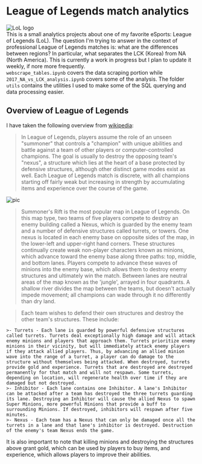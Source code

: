 # League of Legends match analytics
![LoL logo](https://upload.wikimedia.org/wikipedia/en/7/77/League_of_Legends_logo.png)  
This is a small analytics projects about one of my favorite eSports: League of Legends (LoL). The question I'm trying to answer in the context of professional League of Legends matches is: what are the differences between regions? In particular, what separates the LCK (Korea) from NA (North America). This is currently a work in progress but I plan to update it weekly, if nore more frequently.   
`webscrape_tables.ipynb` covers the data scraping portion while `2017_NA_vs_LCK_analysis.ipynb` covers some of the analysis. The folder `utils` contains the utilities I used to make some of the SQL querying and data processing easier. 

## Overview of League of Legends  
I have taken the following overview from [wikipedia](https://en.wikipedia.org/wiki/League_of_Legends):  
>In League of Legends, players assume the role of an unseen "summoner" that controls a "champion" with unique abilities and battle against a team of other players or computer-controlled champions. The goal is usually to destroy the opposing team's "nexus", a structure which lies at the heart of a base protected by defensive structures, although other distinct game modes exist as well. Each League of Legends match is discrete, with all champions starting off fairly weak but increasing in strength by accumulating items and experience over the course of the game.  

![pic](https://upload.wikimedia.org/wikipedia/commons/thumb/d/dc/Map_of_MOBA.svg/600px-Map_of_MOBA.svg.png)  
>Summoner's Rift is the most popular map in League of Legends. On this map type, two teams of five players compete to destroy an enemy building called a Nexus, which is guarded by the enemy team and a number of defensive structures called turrets, or towers. One nexus is located in each enemy base on opposite sides of the map, in the lower-left and upper-right hand corners. These structures continually create weak non-player characters known as minions, which advance toward the enemy base along three paths: top, middle, and bottom lanes. Players compete to advance these waves of minions into the enemy base, which allows them to destroy enemy structures and ultimately win the match. Between lanes are neutral areas of the map known as the 'jungle', arrayed in four quadrants. A shallow river divides the map between the teams, but doesn't actually impede movement; all champions can wade through it no differently than dry land.

>Each team wishes to defend their own structures and destroy the other team's structures. These include:

    >- Turrets - Each lane is guarded by powerful defensive structures called turrets. Turrets deal exceptionally high damage and will attack enemy minions and players that approach them. Turrets prioritize enemy minions in their vicinity, but will immediately attack enemy players if they attack allied players. Thus, by advancing an allied minion wave into the range of a turret, a player can do damage to the structure without themselves being attacked. When destroyed, turrets provide gold and experience. Turrets that are destroyed are destroyed permanently for that match and will not respawn. Some turrets, depending on location, will regenerate health over time if they are damaged but not destroyed.  
    >- Inhibitor - Each lane contains one Inhibitor. A lane's Inhibitor can be attacked after a team has destroyed the three turrets guarding its lane. Destroying an Inhibitor will cause the allied Nexus to spawn Super Minions, more powerful Minions that provide a buff to surrounding Minions. If destroyed, inhibitors will respawn after five minutes.  
	>- Nexus - Each team has a Nexus that can only be damaged once all the turrets in a lane and that lane's inhibitor is destroyed. Destruction of the enemy's team Nexus ends the game.  

It is also important to note that killing minions and destroying the structures above grant gold, which can be used by players to buy items, and experience, which allows players to improve their abilities.